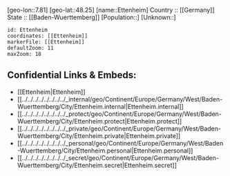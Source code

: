 ﻿---
location: [48.25,7.81] 
mapzoom: [7,12] 
mapmarker: city 
type: City
tags:
- geo/City


SpocWebEntityId: 30087
isDeleted: false
confidential: public

---
[geo-lon::7.81] 
[geo-lat::48.25] 
[name::Ettenheim] 
Country :: [[Germany]]  
State :: [[Baden-Wuerttemberg]] 
[Population::] 
[Unknown::] 


```leaflet
id: Ettenheim
coordinates: [[Ettenheim]] 
markerFile: [[Ettenheim]] 
defaultZoom: 11 
maxZoom: 18
```


## Confidential Links & Embeds: 
- [[Ettenheim|Ettenheim]]  
- [[../../../../../../../../_internal/geo/Continent/Europe/Germany/West/Baden-Wuerttemberg/City/Ettenheim.internal|Ettenheim.internal]] 
- [[../../../../../../../../_protect/geo/Continent/Europe/Germany/West/Baden-Wuerttemberg/City/Ettenheim.protect|Ettenheim.protect]] 
- [[../../../../../../../../_private/geo/Continent/Europe/Germany/West/Baden-Wuerttemberg/City/Ettenheim.private|Ettenheim.private]] 
- [[../../../../../../../../_personal/geo/Continent/Europe/Germany/West/Baden-Wuerttemberg/City/Ettenheim.personal|Ettenheim.personal]] 
- [[../../../../../../../../_secret/geo/Continent/Europe/Germany/West/Baden-Wuerttemberg/City/Ettenheim.secret|Ettenheim.secret]] 

